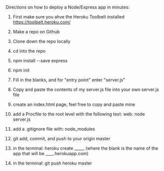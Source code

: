 Directions on how to deploy a Node/Express app in minutes:

1. First make sure you ahve the Heroku Toolbelt installed https://toolbelt.heroku.com/

2. Make a repo on Github

3. Clone down the repo locally

4. cd into the repo

5. npm install --save express

6. npm init

7. Fill in the blanks, and for "entry point" enter "server.js"

8. Copy and paste the contents of my server.js file into your own server.js file

9. create an index.html page, feel free to copy and paste mine

10. add a Procfile to the root level with the following text: web: node server.js

11. add a .gitignore file with: node_modules

12. git add, commit, and push to your origin master

13. in the terminal: heroku create _____ (where the blank is the name of the app that will be ____.herokuapp.com)

14. in the terminal: git push heroku master